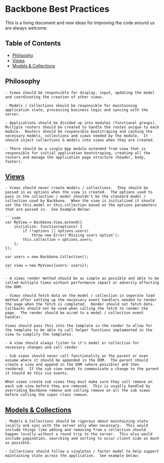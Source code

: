 # Backbone Best Practices

This is a living document and new ideas for improving the code around us are always welcome.

## Table of Contents
 * [Philisophy](#philosophy)
 * [Views](#views)
 * [Models & Collections](#models)

## <a name="philosophy">Philosophy</a>

	- Views should be responsible for display, input, updating the model and coordinating the creation of other views.

	- Models / Collections should be responsible for maintaining application state, processing business logic and syncing with the server.

	- Applications should be divided up into modules (functional groups).  Multiple routers should be created to handle the routes unique to each module.  Routers should be responsible bootstraping and caching the necessary models, collections and views needed by the module.  It should inject collections & models into views when they are created.

	- There should be a single App module extended from view that is responsible for initial application bootstraping, creating all the routers and manage the application page structure (header, body, footer).

## <a href="views">Views</a>

	- Views should never create models / collections.  They should be passed in as options when the view is created.  The options used to pass in the collection / model shouldn't be the standard model / collection used by Backbone.  When the view is initialized it should set the this.model or this.collection based on the options parameters that are passed in.  See Example Below:

	```code
	var MyView = Backbone.View.extend({
	    initialize: function(options) {
	        if (!options || options.users)
	            throw new Error('Missing users option');
	        this.collection = options.users;
		};
	});

	var users = new Backbone.Collection();

	var view = new MyView({users: users});
	```

	- A views render method should be as simple as possible and able to be called multiple times without performance impact or adversly effecting the DOM.

	- Views should fetch data on the model / collection in seperate load method after setting up the necessary event handlers needed to render the page when the fetch is completed.  Render should not fetch data.  Callbacks should not be used when calling the fetch to render the page.  The render should be wired to a model / collection event handler.

	Views should pass this into the template in the render to allow for the template to be able to call helper functions implemented in the view to simplify the templates.

	- A view should always listen to it's model or collection for necessary changes and call render

	- Sub views should never call functionality on the parent or even assume where it should be appended in the DOM.  The parent should create a view and append in the DOM (where possible) and then rendered.  If the sub view needs to communicate a change to the parent it should do this via events.

	When views create sub views they must make sure they call remove on each sub view before they are removed.  This is usually handled by overriding Backbone remove and calling remove on all the sub views before calling the super class remove.

## <a href="models">Models & Collections</a>

	- Models & Collections should be rigorous about maintaining state locally and sync with the server only when necessary.  This would include things like adding and removing from a collection should happen locally without a round trip to the server.  This also would include pagination, searching and sorting to occur client side as much as possible.

	- Collections should follow a singleton / factor model to help support maintaining state across the application.  See example below:
